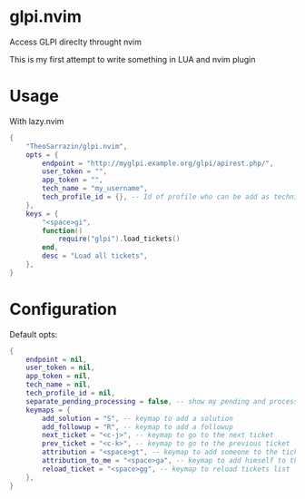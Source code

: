 # glpi.nvim

Access GLPI direclty throught nvim

This is my first attempt to write something in LUA and nvim plugin

# Usage

With lazy.nvim

```lua
{
    "TheoSarrazin/glpi.nvim",
    opts = {
        endpoint = "http://myglpi.example.org/glpi/apirest.php/",
        user_token = "",
        app_token = "",
        tech_name = "my_username",
        tech_profile_id = {}, -- Id of profile who can be add as technician
    },
    keys = {
        "<space>gi",
        function()
            require("glpi").load_tickets()
        end,
        desc = "Load all tickets",
    },
}
```

# Configuration

Default opts:

```lua
{
	endpoint = nil,
	user_token = nil,
	app_token = nil,
	tech_name = nil,
	tech_profile_id = nil,
    separate_pending_processing = false, -- show my pending and processing tickets separately?
	keymaps = {
		add_solution = "S", -- keymap to add a solution
		add_followup = "R", -- keymap to add a followup
		next_ticket = "<c-j>", -- keymap to go to the next ticket
		prev_ticket = "<c-k>", -- keymap to go to the previous ticket
		attribution = "<space>gt", -- keymap to add someone to the ticket
		attribution_to_me = "<space>ga", -- keymap to add himself to the ticket
		reload_ticket = "<space>gg", -- keymap to reload tickets list
	},
}
```
